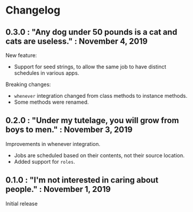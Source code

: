 # Changelog

## 0.3.0 : "Any dog under 50 pounds is a cat and cats are useless." : November 4, 2019

New feature:

  * Support for seed strings, to allow the same job to have distinct schedules
    in various apps.

Breaking changes:

  * `whenever` integration changed from class methods to instance methods.
  * Some methods were renamed.

## 0.2.0 : "Under my tutelage, you will grow from boys to men." : November 3, 2019

Improvements in whenever integration.

  * Jobs are scheduled based on their contents, not their source location.
  * Added support for `roles`.

## 0.1.0 : "I'm not interested in caring about people." : November 1, 2019

Initial release
